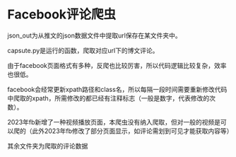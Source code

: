 # Facebook评论爬虫

json_out为从推文的json数据文件中提取url保存在某文件夹中。

capsute.py是运行的函数，爬取对应url下的博文评论。

由于facebook页面格式有多种，反爬也比较厉害，所以代码逻辑比较复杂，效率也很低。

facebook会经常更新xpath路径和class名，所以每隔一段时间需要重新修改代码中爬取的xpath，所需修改的都已经有注释标志（一般是数字，代表修改的次数）。

2023年fb新增了一种视频播放页面，本爬虫没有纳入爬取，但对一般的视频是可以爬的（此外2023年fb修改了部分页面显示，如评论需划到可见才能获取内容等）

其余文件夹为爬取的评论数据